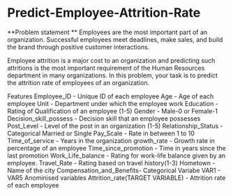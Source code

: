 # Predict-Employee-Attrition-Rate

**Problem statement **
Employees are the most important part of an organization. Successful employees meet deadlines, make sales, and build 
the brand through positive customer interactions.

Employee attrition is a major cost to an organization and predicting such attritions is the most important requirement
of the Human Resources department in many organizations. In this problem, your task is to predict the attrition rate of 
employees of an organization. 

Features
Employee_ID	- Unique ID of each employee
Age	- Age of each employee
Unit -	Department under which the employee work
Education	- Rating of Qualification of an employee (1-5)
Gender	- Male-0 or Female-1
Decision_skill_possess -	Decision skill that an employee possesses
Post_Level -	Level of the post in an organization (1-5)
Relationship_Status -	Categorical Married or Single 
Pay_Scale	- Rate in between 1 to 10
Time_of_service -	Years in the organization
growth_rate - 	Growth rate in percentage of an employee
Time_since_promotion -	Time in years since the last promotion
Work_Life_balance -	Rating for work-life balance given by an employee.
Travel_Rate	-  Rating based on travel history(1-3)
Hometown -	Name of the city
Compensation_and_Benefits- 	Categorical Variabe
VAR1 - VAR5	Anominised variables
Attrition_rate(TARGET VARIABLE)	- Attrition rate of each employee
